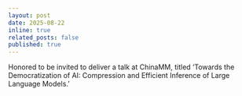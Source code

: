 ```yaml
---
layout: post
date: 2025-08-22
inline: true
related_posts: false
published: true
---
```


Honored to be invited to deliver a talk at ChinaMM, titled ‘Towards the Democratization of AI: Compression and Efficient Inference of Large Language Models.’
